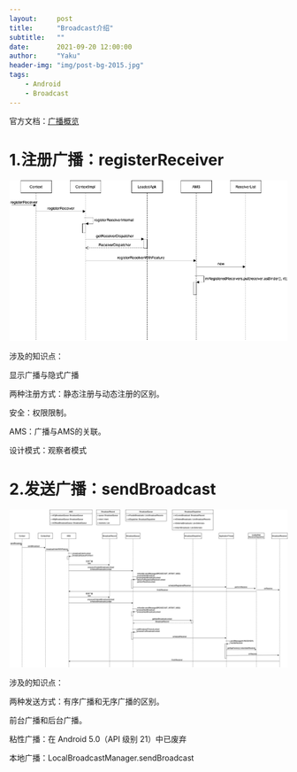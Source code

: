 ```yaml
---
layout:     post
title:      "Broadcast介绍"
subtitle:   ""
date:       2021-09-20 12:00:00
author:     "Yaku"
header-img: "img/post-bg-2015.jpg"
tags:
    - Android
    - Broadcast
---
```


官方文档：[广播概览](https://developer.android.com/guide/components/broadcasts?hl=zh-cn)

# 1.注册广播：registerReceiver

![img](/img/broadcast/register.png)

涉及的知识点： 

显示广播与隐式广播 

两种注册方式：静态注册与动态注册的区别。 

安全：权限限制。 

AMS：广播与AMS的关联。 

设计模式：观察者模式 

# 2.发送广播：sendBroadcast

![img](/img/broadcast/send.png)

涉及的知识点： 

两种发送方式：有序广播和无序广播的区别。 

前台广播和后台广播。

粘性广播：在 Android 5.0（API 级别 21）中已废弃

本地广播：LocalBroadcastManager.sendBroadcast 